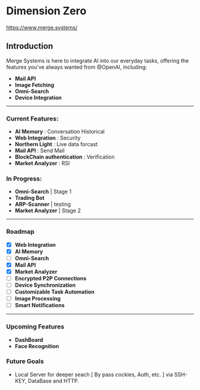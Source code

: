 # Dimension Zero 

https://www.merge.systems/

## Introduction

Merge Systems is here to integrate AI into our everyday tasks, offering the features you’ve always wanted from @OpenAI, including:

- **Mail API**
- **Image Fetching**
- **Omni-Search**
- **Device Integration**

---

### Current Features:

- **AI Memory** : Conversation Historical
- **Web Integration** : Security
- **Northern Light** : Live data forcast
- **Mail API** : Send Mail
- **BlockChain authentication** : Verification
- **Market Analyzer** : RSI

### In Progress:

- **Omni-Search** | Stage 1
- **Trading Bot**
- **ARP-Scanner** | testing
- **Market Analyzer** | Stage 2

---

### Roadmap

- [x] **Web Integration**
- [x] **AI Memory**
- [ ] **Omni-Search**
- [x] **Mail API**
- [x] **Market Analyzer**
- [ ] **Encrypted P2P Connections**
- [ ] **Device Synchronization**
- [ ] **Customizable Task Automation**
- [ ] **Image Processing**
- [ ] **Smart Notifications**

---

### Upcoming Features

- **DashBoard**
- **Face Recognition**

### Future Goals

- Local Server for deeper seach [ By pass cockies, Auth, etc. ] via SSH-KEY, DataBase and HTTP.
